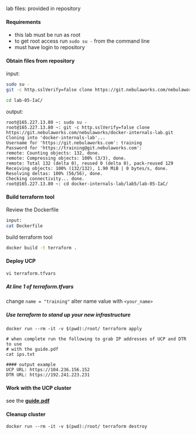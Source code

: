 lab files:
provided in repository

#### Requirements

* this lab must be run as root
* to get root access run `sudo su -` from the command line
* must have login to repository

#### Obtain files from repository

input:

```bash
sudo su -
git -c http.sslVerify=false clone https://git.nebulaworks.com/nebulaworks/docker-internals-lab.git

cd lab-05-IaC/
```

output:

```
root@165.227.13.80 ~: sudo su -
root@165.227.13.80 ~: git -c http.sslVerify=false clone
https://git.nebulaworks.com/nebulaworks/docker-internals-lab.git
Cloning into 'docker-internals-lab'...
Username for 'https://git.nebulaworks.com': training
Password for 'https://training@git.nebulaworks.com':
remote: Counting objects: 132, done.
remote: Compressing objects: 100% (3/3), done.
remote: Total 132 (delta 0), reused 0 (delta 0), pack-reused 129
Receiving objects: 100% (132/132), 1.90 MiB | 0 bytes/s, done.
Resolving deltas: 100% (56/56), done.
Checking connectivity... done.
root@165.227.13.80 ~: cd docker-internals-lab/lab5/lab-05-IaC/
```

#### Build terraform tool

Review the Dockerfile

```bash
input:
cat Dockerfile
```

build terraform tool

```bash
docker build -t terraform .
```

#### Deploy UCP

`vi terraform.tfvars`

##### At line 1 of terraform.tfvars

change `name = "training"`
alter name value with `<your_name>`

##### Use terraform to stand up your new infrastructure

```
docker run --rm -it -v $(pwd):/root/ terraform apply

# when complete run the following to grab IP addresses of UCP and DTR to use 
# with the guide.pdf
cat ips.txt

#### output example
UCP URL: https://104.236.156.152
DTR URL: https://192.241.223.231
```

#### Work with the UCP cluster

see the [**guide.pdf**](./guide.pdf)

#### Cleanup cluster

```
docker run --rm -it -v $(pwd):/root/ terraform destroy
```

